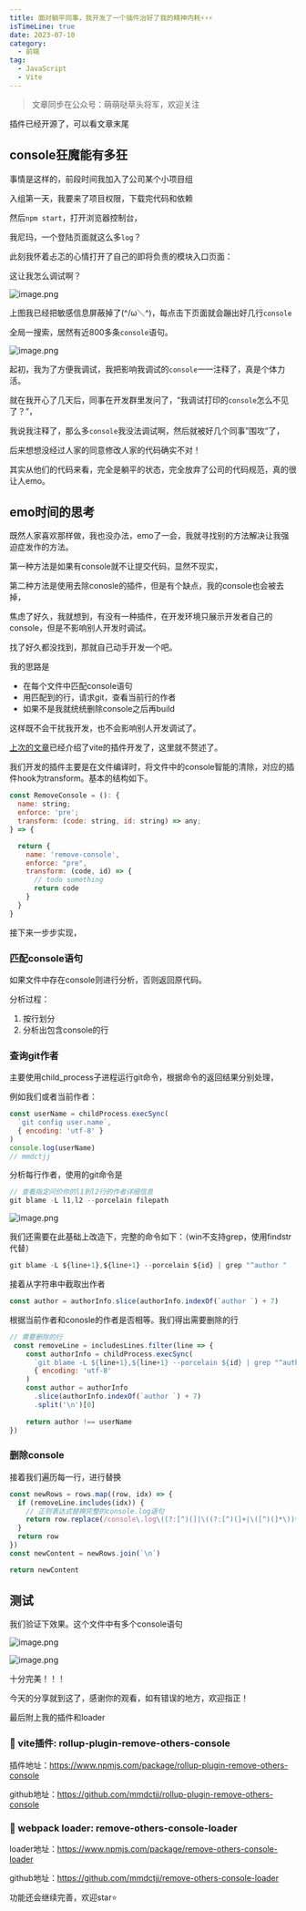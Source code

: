 ```yaml
---
title: 面对躺平同事，我开发了一个插件治好了我的精神内耗⚡⚡⚡
isTimeLine: true
date: 2023-07-10
category:
  - 前端
tag:
  - JavaScript
  - Vite
---
```

> 文章同步在公众号：萌萌哒草头将军，欢迎关注

插件已经开源了，可以看文章末尾

## console狂魔能有多狂

事情是这样的，前段时间我加入了公司某个小项目组

入组第一天，我要来了项目权限，下载完代码和依赖

然后`npm start`，打开浏览器控制台，

我尼玛，一个登陆页面就这么多`log`？

此刻我怀着忐忑的心情打开了自己的即将负责的模块入口页面：

这让我怎么调试啊？

![image.png](https://p9-juejin.byteimg.com/tos-cn-i-k3u1fbpfcp/ca10e95c0b464e03a220cb104776bc5e~tplv-k3u1fbpfcp-watermark.image?)

上图我已经把敏感信息屏蔽掉了(^/ω＼^)，每点击下页面就会蹦出好几行`console`

全局一搜索，居然有近800多条`console`语句。

![image.png](https://p1-juejin.byteimg.com/tos-cn-i-k3u1fbpfcp/af9ce0143ce5419494e0e0701a5f173f~tplv-k3u1fbpfcp-watermark.image?)

起初，我为了方便我调试，我把影响我调试的`console`一一注释了，真是个体力活。

就在我开心了几天后，同事在开发群里发问了，“我调试打印的`console`怎么不见了？”，

我说我注释了，那么多`console`我没法调试啊，然后就被好几个同事”围攻“了，

后来想想没经过人家的同意修改人家的代码确实不对！

其实从他们的代码来看，完全是躺平的状态，完全放弃了公司的代码规范，真的很让人emo。

## emo时间的思考

既然人家喜欢那样做，我也没办法，emo了一会，我就寻找别的方法解决让我强迫症发作的方法。

第一种方法是如果有console就不让提交代码，显然不现实，

第二种方法是使用去除conosle的插件，但是有个缺点，我的console也会被去掉，

焦虑了好久，我就想到，有没有一种插件，在开发环境只展示开发者自己的console，但是不影响别人开发时调试。

找了好久都没找到，那就自己动手开发一个吧。

我的思路是

- 在每个文件中匹配console语句
- 用匹配到的行，请求git，查看当前行的作者
- 如果不是我就统统删除console之后再build

这样既不会干扰我开发，也不会影响别人开发调试了。

[上次的文章](https://juejin.cn/spost/7244520633354141751)已经介绍了vite的插件开发了，这里就不赘述了。

我们开发的插件主要是在文件编译时，将文件中的console智能的清除，对应的插件hook为transform。基本的结构如下。

```js
const RemoveConsole = (): {
  name: string;
  enforce: 'pre';
  transform: (code: string, id: string) => any;
} => {

  return {
    name: 'remove-console',
    enforce: "pre",
    transform: (code, id) => {
      // todo something
      return code
    }
  }
}
```
接下来一步步实现，

### 匹配console语句
如果文件中存在console则进行分析，否则返回原代码。

分析过程：
1. 按行划分
2. 分析出包含console的行

### 查询git作者

主要使用child_process子进程运行git命令，根据命令的返回结果分别处理，

例如我们或者当前作者：
```js
const userName = childProcess.execSync(
  `git config user.name`,
  { encoding: 'utf-8' }
)
console.log(userName)
// mmdctjj
```
分析每行作者，使用的git命令是
```js
// 查看指定问价你的l1到l2行的作者详细信息
git blame -L l1,l2 --porcelain filepath
```

![image.png](https://p9-juejin.byteimg.com/tos-cn-i-k3u1fbpfcp/d62ac9f0c22b4dec8da23ba9247c58fb~tplv-k3u1fbpfcp-watermark.image?)

我们还需要在此基础上改造下，完整的命令如下：（win不支持grep，使用findstr代替）
```js
git blame -L ${line+1},${line+1} --porcelain ${id} | grep "^author "
```
接着从字符串中截取出作者
```js
const author = authorInfo.slice(authorInfo.indexOf(`author `) + 7)
```
根据当前作者和conosle的作者是否相等。我们得出需要删除的行
```js
// 需要删除的行
 const removeLine = includesLines.filter(line => {
    const authorInfo = childProcess.execSync(
      `git blame -L ${line+1},${line+1} --porcelain ${id} | grep "^author "`,
      { encoding: 'utf-8' 
    )
    const author = authorInfo
      .slice(authorInfo.indexOf(`author `) + 7)
      .split('\n')[0]
      
    return author !== userName
})
```
### 删除console
接着我们遍历每一行，进行替换
```js
const newRows = rows.map((row, idx) => {
  if (removeLine.includes(idx)) {
    // 正则表达式替换完整的console.log语句 
    return row.replace(/console\.log\((?:[^)(]|\((?:[^)(]+|\([^)(]*\))*\))*\)[;\n]?/g, '')
  }
  return row
})
const newContent = newRows.join(`\n`)

return newContent
```

## 测试

我们验证下效果。这个文件中有多个console语句

![image.png](https://p1-juejin.byteimg.com/tos-cn-i-k3u1fbpfcp/3e56098d9bca4eec9f2ad1ae423f90ba~tplv-k3u1fbpfcp-watermark.image?)

![image.png](https://p1-juejin.byteimg.com/tos-cn-i-k3u1fbpfcp/3a82e9e26ee34ce7b58d58989a1a18aa~tplv-k3u1fbpfcp-watermark.image?)

十分完美！！！

今天的分享就到这了，感谢你的观看，如有错误的地方，欢迎指正！

最后附上我的插件和loader

### 🚀 vite插件: rollup-plugin-remove-others-console

插件地址：https://www.npmjs.com/package/rollup-plugin-remove-others-console

github地址：https://github.com/mmdctjj/rollup-plugin-remove-others-console

### 🚀 webpack loader: remove-others-console-loader

loader地址：https://www.npmjs.com/package/remove-others-console-loader

github地址：https://github.com/mmdctjj/remove-others-console-loader

功能还会继续完善，欢迎star⭐
